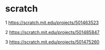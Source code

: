 # scratch

1 https://scratch.mit.edu/projects/501463523

2 https://scratch.mit.edu/projects/501485847

3 https://scratch.mit.edu/projects/501475260

